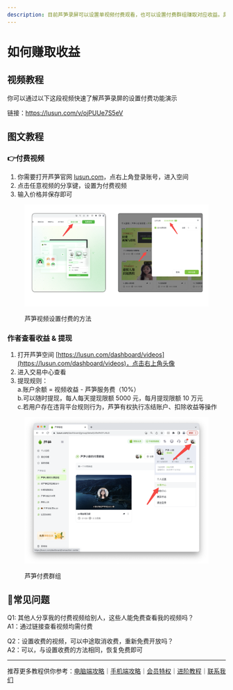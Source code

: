 ```yaml
---
description: 目前芦笋录屏可以设置单视频付费观看，也可以设置付费群组赚取对应收益。具体操作方法可以看看这篇介绍说明。
---
```


# 如何赚取收益

## 视频教程 <a href="#f0-9f-91-8d-e8-a7-86-e9-a2-91-e6-95-99-e7-a8-8b" id="f0-9f-91-8d-e8-a7-86-e9-a2-91-e6-95-99-e7-a8-8b"></a>

你可以通过以下这段视频快速了解芦笋录屏的设置付费功能演示

链接：https://lusun.com/v/ojPUUe7S5eV

## 图文教程 <a href="#f0-9f-98-81-e5-9b-be-e6-96-87-e6-95-99-e7-a8-8b" id="f0-9f-98-81-e5-9b-be-e6-96-87-e6-95-99-e7-a8-8b"></a>

### 👉付费视频 <a href="#f0-9f-91-89-e4-bb-98-e8-b4-b9-e8-a7-86-e9-a2-91" id="f0-9f-91-89-e4-bb-98-e8-b4-b9-e8-a7-86-e9-a2-91"></a>

1. 你需要打开芦笋官网 [lusun.com](http://lusun.com/?ref=help.lusun.com)，点右上角登录账号，进入空间
2. 点击任意视频的分享键，设置为付费视频
3. 输入价格并保存即可

<figure><img src="../.gitbook/assets/芦笋录屏设置付费.png" alt=""><figcaption><p>芦笋视频设置付费的方法</p></figcaption></figure>

### 作者查看收益 & 提现 <a href="#f0-9f-91-89-e4-bd-9c-e8-80-85-e6-9f-a5-e7-9c-8b-e6-94-b6-e7-9b-8a-e6-8f-90-e7-8e-b0" id="f0-9f-91-89-e4-bd-9c-e8-80-85-e6-9f-a5-e7-9c-8b-e6-94-b6-e7-9b-8a-e6-8f-90-e7-8e-b0"></a>

1. 打开芦笋空间 [https://lusun.com/dashboard/videos](https://lusun.com/dashboard/videos)，点击右上角头像
2. 进入交易中心查看
3. 提现规则：\
   a.账户余额 = 视频收益 - 芦笋服务费（10%）\
   b.可以随时提现，每人每天提现限额 5000 元，每月提现限额 10 万元 \
   c.若用户存在违背平台规则行为，芦笋有权执行冻结账户、扣除收益等操作

<figure><img src="../.gitbook/assets/芦笋群组设置付费 (1).png" alt=""><figcaption><p>芦笋付费群组</p></figcaption></figure>

## 👀常见问题 <a href="#f0-9f-91-80-e5-b8-b8-e8-a7-81-e9-97-ae-e9-a2-98" id="f0-9f-91-80-e5-b8-b8-e8-a7-81-e9-97-ae-e9-a2-98"></a>

Q1: 其他人分享我的付费视频给别人，这些人能免费查看我的视频吗？\
A1：通过链接查看视频均需付费



Q2：设置收费的视频，可以中途取消收费，重新免费开放吗？\
A2：可以，与设置收费的方法相同，恢复免费即可



***

推荐更多教程供你参考：[电脑端攻略](../basic/pc.md)｜[手机端攻略](../basic/phone.md)｜[会员特权](../basic/vip.md)｜[进阶教程](./)｜[联系我们](../contact.md)
